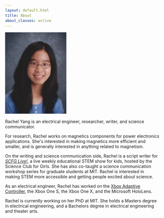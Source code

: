 ```yaml
---
layout: default.html
title: About
about_classes: active
---
```


<img src="/assets/images/about_me/headshot.jpg" width="200" class="left" alt="headshot" thumbnail="width=200">

Rachel Yang is an electrical engineer, researcher, writer, and science communicator. 

For research, Rachel works on magnetics components for power electronics applications. She's interested in making magnetics more efficient and smaller, and is generally interested in anything related to magnetism.

On the writing and science communication side, Rachel is a script writer for [_SCFG Live!_](https://www.scienceclubforgirls.org/scfglive), a live weekly educational STEM show for kids, hosted by the Science Club for Girls. She has also co-taught a science communication workshop series for graduate students at MIT. Rachel is interested in making STEM more accessible and getting people excited about science.

As an electrical engineer, Rachel has worked on the [Xbox Adaptive Controller](https://www.microsoft.com/en-us/garage/wall-of-fame/xbox-adaptive-controller/), the Xbox One S, the Xbox One X, and the Microsoft HoloLens.

Rachel is currently working on her PhD at MIT. She holds a Masters degree in electrical engineering, and a Bachelors degree in electrical engineering and theater arts.
